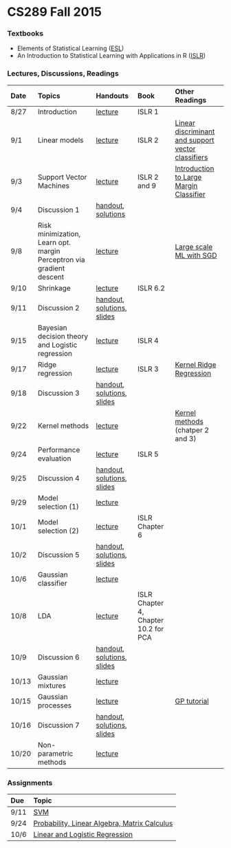 # CS289 Fall 2015

### Textbooks

* Elements of Statistical Learning ([ESL](http://statweb.stanford.edu/~tibs/ElemStatLearn/))
* An Introduction to Statistical Learning with Applications in R ([ISLR](http://www-bcf.usc.edu/~gareth/ISL/getbook.html))

### Lectures, Discussions, Readings

Date | Topics | Handouts | Book | Other Readings
:-- | :-- | :-- | :-- | :--
8/27 | Introduction | [lecture](./lecture/Lecture_1_slides.pdf) | ISLR 1 |
9/1 | Linear models | [lecture](./lecture/CS189_lecture2_final_fall2015.pptx)| ISLR 2 | [Linear discriminant and support vector classifiers](./articles/guyon_stork_nips98.pdf)
9/3 | Support Vector Machines | [lecture](./lecture/CS189_lecture3_final_fall2015.pptx)| ISLR 2 and 9 | [Introduction to Large Margin Classifier](./articles/large_margin.pdf)
9/4 | Discussion 1 | [handout](./discussion/discussion01.pdf), [solutions](./discussion/discussion01_solution.pdf) | |
9/8 | Risk minimization, Learn opt. margin Perceptron via gradient descent | [lecture](./lecture/CS189_lecture4_final_fall2015.pptx) | | [Large scale ML with SGD](./articles/compstat-2010.pdf)
9/10 | Shrinkage | [lecture](./lecture/CS189_lecture5_shrinkage_fall2015.pptx) | ISLR 6.2 |
9/11 | Discussion 2 | [handout](./discussion/discussion02.pdf), [solutions](./discussion/discussion02_solutions.pdf), [slides](./discussion/discussion2.pptx) | |
9/15 | Bayesian decision theory and Logistic regression | [lecture](./lecture/CS189_lecture6_logistic_regression_fall2015_final.pptx) | ISLR 4 |
9/17 | Ridge regression | [lecture](./lecture/CS189_lecture7_ridge_regression_fall2015_final.pptx) | ISLR 3 | [Kernel Ridge Regression](./articles/KernelRidge.pdf)
9/18 | Discussion 3 | [handout](./discussion/discussion03.pdf), [solutions](./discussion/discussion03_solutions.pdf), [slides](./discussion/discussion3.pptx) | |
9/22 | Kernel methods | [lecture](./lecture/CS189_lecture8_kernel_machines_fall2015_final.pptx) | | [Kernel methods](./articles/Kernel_Methods_for_Pattern_Analysis_-_John_Shawe-Taylor_&_Nello_Christianini.pdf) (chatper 2 and 3)
9/24 | Performance evaluation | [lecture](./lecture/CS189_lecture9_performance_evaluation_fall2015_final.pptx) | ISLR 5 | 
9/25 | Discussion 4 | [handout](./discussion/discussion04.pdf), [solutions](./discussion/discussion04_solutions.pdf), [slides](./discussion/discussion4.pptx)
9/29 | Model selection (1) | [lecture](./lecture/CS189_lecture10_model_search_fall2015_final.pptx) | |
10/1 | Model selection (2) | [lecture](./lecture/CS189_lecture11_embedded_methods_fall2015_final.pptx) | ISLR Chapter 6 |
10/2 | Discussion 5 | [handout](./discussion/discussion05.pdf), [solutions](./discussion/discussion05_solution.pdf), [slides](./discussion/discussion5.pptx) | |
10/6 | Gaussian classifier | [lecture](./lecture/CS189_lecture12_gaussian_classifier_fall2015_final.pptx) | 
10/8 | LDA | [lecture](./lecture/CS189_lecture13_LDA_fall2015_finalpptx.pptx) | ISLR Chapter 4, Chapter 10.2 for PCA |
10/9 | Discussion 6 | [handout](./discussion/discussion06.pdf), [solutions](./discussion/discussion06_solution.pdf), [slides](./discussion/discussion6.pptx)
10/13 | Gaussian mixtures | [lecture](./lecture/CS189_lecture14_Mixture_models_fall2015_final.pptx) | 
10/15 | Gaussian processes | [lecture](./lecture/CS189_lecture15_Gaussian_Processes_fall2015_final.pptx) | | [GP tutorial](./articles/RW2.pdf)
10/16 | Discussion 7 | [handout](./discussion/discussion07.pdf), [solutions](./discussion/discussion07_solution.pdf), [slides](./discussion/discussion7.pptx)
10/20 | Non-parametric methods | [lecture](./lecture/nn1.pdf) | 

### Assignments
Due | Topic
:-- | :--
9/11 | [SVM](./hw1/hw1.pdf)
9/24 | [Probability, Linear Algebra, Matrix Calculus](./hw2/hw2.pdf)
10/6 | [Linear and Logistic Regression](./hw3/hw3.pdf)
